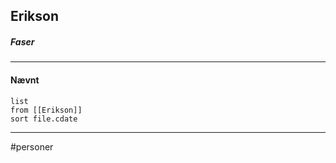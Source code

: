 ## Erikson

##### Faser


---
#### Nævnt
```dataview 
list
from [[Erikson]]
sort file.cdate
```
---
#personer


